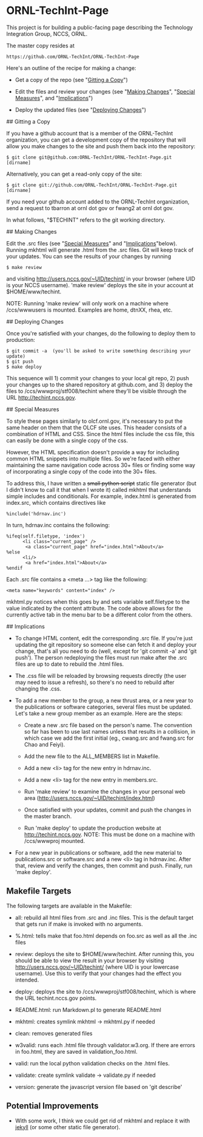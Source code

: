 # ORNL-TechInt-Page

This project is for building a public-facing page describing the
Technology Integration Group, NCCS, ORNL.

The master copy resides at

    https://github.com/ORNL-TechInt/ORNL-TechInt-Page

Here's an outline of the recipe for making a change:

 * Get a copy of the repo (see "[Gitting a Copy](#copy)")

 * Edit the files and review your changes (see "[Making
   Changes](#changes)", "[Special Measures](#special)", and
   "[Implications](#implications)")

 * Deploy the updated files (see "[Deploying Changes](#deploying)")


<a name="copy">
## Gitting a Copy

If you have a github account that is a member of the ORNL-TechInt
organization, you can get a development copy of the repository that
will allow you make changes to the site and push them back into the
repository:

    $ git clone git@github.com:ORNL-TechInt/ORNL-TechInt-Page.git [dirname]

Alternatively, you can get a read-only copy of the site:

    $ git clone git://github.com/ORNL-TechInt/ORNL-TechInt-Page.git [dirname]

If you need your github account added to the ORNL-TechInt
organization, send a request to tbarron at ornl dot gov or fwang2 at
ornl dot gov.

In what follows, "$TECHINT" refers to the git working directory.


<a name="changes">
## Making Changes

Edit the .src files (see "[Special Measures](#special)" and
"[Implications](#implications)"below). Running mkhtml will generate
.html from the .src files. Git will keep track of your updates. You
can see the results of your changes by running

    $ make review

and visiting http://users.nccs.gov/~UID/techint/ in your browser
(where UID is your NCCS username). 'make review' deploys the site in
your account at $HOME/www/techint.

NOTE: Running 'make review' will only work on a machine where
/ccs/wwwusers is mounted. Examples are home, dtnXX, rhea, etc.

<a name="deploying">
## Deploying Changes

Once you're satisfied with your changes, do the following to deploy
them to production:

    $ git commit -a  (you'll be asked to write something describing your update)
    $ git push
    $ make deploy

This sequence will 1) commit your changes to your local git repo, 2)
push your changes up to the shared repository at github.com, and 3)
deploy the files to /ccs/wwwproj/stf008/techint where they'll be
visible through the URL http://techint.nccs.gov.


<a name="special">
## Special Measures

To style these pages similarly to olcf.ornl.gov, it's necessary to put
the same header on them that the OLCF site uses. This header consists
of a combination of HTML and CSS. Since the html files include the css
file, this can easily be done with a single copy of the css.

However, the HTML specification doesn't provide a way for including
common HTML snippets into multiple files. So we're faced with either
maintaining the same navigation code across 30+ files or finding some
way of incorporating a single copy of the code into the 30+ files.

To address this, I have written a <del>small python script</del> static
file generator (but I didn't know to call it that when I wrote it) called
mkhtml that understands simple includes and conditionals. For example,
index.html is generated from index.src, which contains directives like

    %include('hdrnav.inc')

In turn, hdrnav.inc contains the following:

    %ifeq(self.filetype, 'index')
          <li class="current_page" />
           <a class="current_page" href="index.html">About</a>
    %else
          <li/>
           <a href="index.html">About</a>
    %endif

Each .src file contains a <meta ...> tag like the following:

    <meta name="keywords" content="index" />

mkhtml.py notices when this goes by and sets variable self.filetype to
the value indicated by the content attribute. The code above allows
for the currently active tab in the menu bar to be a different color
from the others.


<a name="implications">
## Implications

 * To change HTML content, edit the corresponding .src file. If you're
   just updating the git repository so someone else can fetch it and
   deploy your change, that's all you need to do (well, except for
   'git commit -a' and 'git push'). The person redeploying the files
   must run make after the .src files are up to date to rebuild the
   .html files.

 * The .css file will be reloaded by browsing requests directly (the
   user may need to issue a refresh), so there's no need to rebuild
   after changing the .css.

 * To add a new member to the group, a new thrust area, or a new year
   to the publications or software categories, several files must be
   updated. Let's take a new group member as an example. Here are the
   steps:

    * Create a new .src file based on the person's name. The
      convention so far has been to use last names unless that results
      in a collision, in which case we add the first initial (eg.,
      cwang.src and fwang.src for Chao and Feiyi).

    * Add the new file to the ALL_MEMBERS list in Makefile.

    * Add a new &lt;li> tag for the new entry in hdrnav.inc.

    * Add a new &lt;li> tag for the new entry in members.src.

    * Run 'make review' to examine the changes in your personal web
      area (http://users.nccs.gov/~UID/techint/index.html)

    * Once satisfied with your updates, commit and push the changes in
      the master branch.

    * Run 'make deploy' to update the production website at
      http://techint.nccs.gov. NOTE: This must be done on a machine
      with /ccs/wwwproj mounted.

 * For a new year in publications or software, add the new material to
   publications.src or software.src and a new &lt;li> tag in
   hdrnav.inc. After that, review and verify the changes, then commit
   and push. Finally, run 'make deploy'.


## Makefile Targets

The following targets are available in the Makefile:

 * all: rebuild all html files from .src and .inc files. This is the
   default target that gets run if make is invoked with no arguments.

 * %.html: tells make that foo.html depends on foo.src as well as
       all the .inc files

 * review: deploys the site to $HOME/www/techint. After running this,
   you should be able to view the result in your browser by visiting
   http://users.nccs.gov/~UID/techint/ (where UID is your lowercase
   username). Use this to verify that your changes had the effect you
   intended.

 * deploy: deploys the site to /ccs/wwwproj/stf008/techint, which is
   where the URL techint.nccs.gov points.

 * README.html: run Markdown.pl to generate README.html

 * mkhtml: creates symlink mkhtml -> mkhtml.py if needed

 * clean: removes generated files

 * w3valid: runs each .html file through validator.w3.org. If there
       are errors in foo.html, they are saved in validation_foo.html.

 * valid: run the local python validation checks on the .html files.

 * validate: create symlink validate -> validate.py if needed

 * version: generate the javascript version file based on 'git describe'

## Potential Improvements

 * With some work, I think we could get rid of mkhtml and replace it with
   [jekyll](http://jekyllrb.com/) (or some other static file generator).
